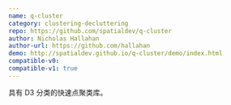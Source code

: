 ```yaml
---
name: q-cluster
category: clustering-decluttering
repo: https://github.com/spatialdev/q-cluster
author: Nicholas Hallahan
author-url: https://github.com/hallahan
demo: http://spatialdev.github.io/q-cluster/demo/index.html
compatible-v0:
compatible-v1: true
---
```


具有 D3 分类的快速点聚类库。
